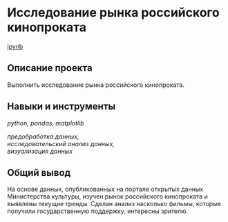 # Исследование рынка российского кинопроката

[ipynb](p4_portfolio.ipynb)

## Описание проекта

Выполнить исследование рынка российского кинопроката.

## Навыки и инструменты
*python, pandas, matplotlib* 

*предобработка данных,* <br>
*исследовательский анализ данных,* <br>
*визуализация данных* <br>

## Общий вывод

На основе данных, опубликованных на портале открытых данных Министерства культуры, изучен рынок российского кинопроката и выявлены текущие тренды. Сделан анализ насколько фильмы, которые получили государственную поддержку, интересны зрителю. 



